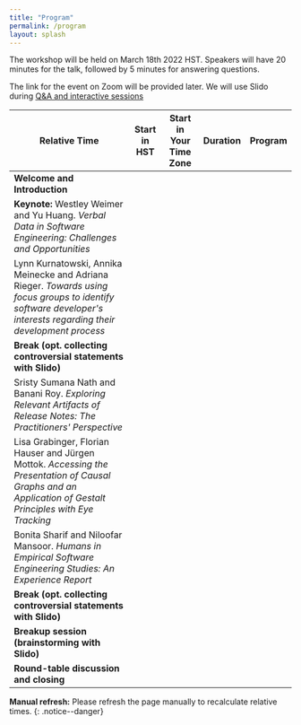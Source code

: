 ```yaml
---
title: "Program"
permalink: /program
layout: splash
---
```


<script src="https://momentjs.com/downloads/moment-with-locales.js"></script>
<script src="https://momentjs.com/downloads/moment-timezone-with-data-10-year-range.js"></script>

The workshop will be held on March 18th 2022 HST.
Speakers will have 20 minutes for the talk, followed by 5 minutes for answering questions.

The link for the event on Zoom will be provided later.
We will use Slido during [Q&A and interactive sessions](https://app.sli.do/event/c5h6G2qDj6V7751kHNdfkA)

<script type="text/javascript">
let my_zone = moment.tz.guess(true);

function my(date, duration_text) {
    let conf_date = moment.tz(date, "US/Hawaii");
    let my_date = moment(conf_date).tz(my_zone);
    let duration = moment.duration(duration_text);
    
    return ''
        + `<td>${my_date.fromNow()}</td>`
        + `<td>${conf_date.format("llll")}</td>` 
        + `<td>${my_date.format("llll")}</td>`
        + `<td>${duration.humanize()}</td>`;
}
</script>

<table>
    <thead>
        <tr>
            <th>Relative Time</th>
            <th>Start in HST</th>
            <th>Start in Your Time Zone</th>
            <th>Duration</th>
            <th>Program</th>
        </tr>
    </thead>
    <tbody>
        <tr class="shade">
            <script>
                document.write(my("2022-03-18 08:15", "0:15"));
            </script>
            <td>
                <strong class="emph">Welcome and Introduction</strong>
            </td>
        </tr>
        <tr>
            <script>
                document.write(my("2022-03-18 08:30", "1:00"));
            </script>
            <td>
                <strong>Keynote:</strong> Westley Weimer and Yu Huang. <cite>Verbal Data in Software Engineering: Challenges and Opportunities</cite>
            </td>
        </tr>
        <tr>
            <script>
                document.write(my("2022-03-18 09:30", "0:25"));
            </script>
            <td>
                Lynn Kurnatowski, Annika Meinecke and Adriana Rieger. <cite>Towards using focus groups to identify software developer's interests regarding their development process</cite>
            </td>
        </tr>
        <tr class="shade">
            <script>
                document.write(my("2022-03-18 10:00", "0:15"));
            </script>
            <td>
                <strong class="emph">Break (opt. collecting controversial statements with Slido)</strong>
            </td>
        </tr>
        <tr>
            <script>
                document.write(my("2022-03-18 10:15", "0:25"));
            </script>
            <td>
                Sristy Sumana Nath and Banani Roy. <cite>Exploring Relevant Artifacts of Release Notes: The Practitioners' Perspective</cite>
            </td>
        </tr>
        <tr>
            <script>
                document.write(my("2022-03-18 10:45", "0:25"));
            </script>
            <td>
                Lisa Grabinger, Florian Hauser and Jürgen Mottok. <cite>Accessing the Presentation of Causal Graphs and an Application of Gestalt Principles with Eye Tracking</cite>
            </td>
        </tr>
        <tr>
            <script>
                document.write(my("2022-03-18 11:15", "0:25"));
            </script>
            <td>
                Bonita Sharif and Niloofar Mansoor. <cite>Humans in Empirical Software Engineering Studies: An Experience Report</cite>
            </td>
        </tr>
        <tr class="shade">
            <script>
                document.write(my("2022-03-18 11:45", "0:15"));
            </script>
            <td>
                <strong class="emph">Break (opt. collecting controversial statements with Slido)</strong>
            </td>
        </tr>
        <tr class="shade">
            <script>
                document.write(my("2022-03-18 12:00", "0:30"));
            </script>
            <td>
                <strong class="emph">Breakup session (brainstorming with Slido)</strong>
            </td>
        </tr>
        <tr class="shade">
            <script>
                document.write(my("2022-03-18 12:30", "1:0"));
            </script>
            <td>
                <strong class="emph">Round-table discussion and closing</strong>
            </td>
        </tr>
    </tbody>
</table>



**Manual refresh:** Please refresh the page manually to recalculate relative times.
{: .notice--danger}
